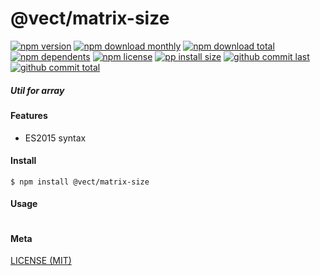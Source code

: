# @vect/matrix-size

[![npm version][badge-npm-version]][url-npm]
[![npm download monthly][badge-npm-download-monthly]][url-npm]
[![npm download total][badge-npm-download-total]][url-npm]
[![npm dependents][badge-npm-dependents]][url-github]
[![npm license][badge-npm-license]][url-npm]
[![pp install size][badge-pp-install-size]][url-pp]
[![github commit last][badge-github-last-commit]][url-github]
[![github commit total][badge-github-commit-count]][url-github]

[//]: <> (Shields)
[badge-npm-version]: https://flat.badgen.net/npm/cell/@vect/matrix-size
[badge-npm-download-monthly]: https://flat.badgen.net/npm/dm/@vect/matrix-size
[badge-npm-download-total]:https://flat.badgen.net/npm/dt/@vect/matrix-size
[badge-npm-dependents]: https://flat.badgen.net/npm/dependents/@vect/matrix-size
[badge-npm-license]: https://flat.badgen.net/npm/license/@vect/matrix-size
[badge-pp-install-size]: https://flat.badgen.net/packagephobia/install/@vect/matrix-size
[badge-github-last-commit]: https://flat.badgen.net/github/last-commit/hoyeungw/vect
[badge-github-commit-count]: https://flat.badgen.net/github/commits/hoyeungw/vect

[//]: <> (Link)
[url-npm]: https://npmjs.org/package/@vect/matrix-size
[url-pp]: https://packagephobia.now.sh/result?p=@vect/matrix-size
[url-github]: https://github.com/hoyeungw/vect

##### Util for array

#### Features

- ES2015 syntax

#### Install
```console
$ npm install @vect/matrix-size
```

#### Usage
```js
```

#### Meta
[LICENSE (MIT)](LICENSE)
